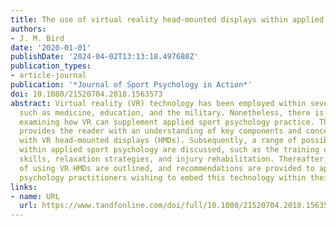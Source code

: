 ```yaml
---
title: The use of virtual reality head-mounted displays within applied sport psychology
authors:
- J. M. Bird
date: '2020-01-01'
publishDate: '2024-04-02T13:13:18.497680Z'
publication_types:
- article-journal
publication: '*Journal of Sport Psychology in Action*'
doi: 10.1080/21520704.2018.1563573
abstract: Virtual reality (VR) technology has been employed within several domains
  such as medicine, education, and the military. Nonetheless, there is limited research
  examining how VR can supplement applied sport psychology practice. This article
  provides the reader with an understanding of key components and concepts associated
  with VR head-mounted displays (HMDs). Subsequently, a range of possible applications
  within applied sport psychology are discussed, such as the training of perceptual-cognitive
  skills, relaxation strategies, and injury rehabilitation. Thereafter, the practicalities
  of using VR HMDs are outlined, and recommendations are provided to applied sport
  psychology practitioners wishing to embed this technology within their practice.
links:
- name: URL
  url: https://www.tandfonline.com/doi/full/10.1080/21520704.2018.1563573
---
```

